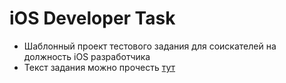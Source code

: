 # iOS Developer Task #

* Шаблонный проект тестового задания для соискателей на должность iOS разработчика
* Текст задания можно прочесть [тут](https://docs.google.com/document/d/1VYGDvgraSOKgElPGIk0JZsw4aRCsFZV2jMLLganmfVE/edit?usp=sharing)
